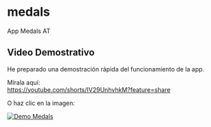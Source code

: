 # medals
App Medals AT

## Video Demostrativo
He preparado una demostración rápida del funcionamiento de la app.

Mírala aquí:  
https://youtube.com/shorts/IV29UnhvhkM?feature=share

O haz clic en la imagen:

[![Demo Medals](https://img.youtube.com/vi/IV29UnhvhkM/0.jpg)](https://youtube.com/shorts/IV29UnhvhkM?feature=share)
